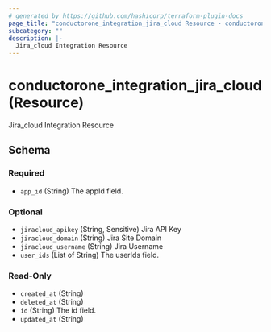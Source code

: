 ```yaml
---
# generated by https://github.com/hashicorp/terraform-plugin-docs
page_title: "conductorone_integration_jira_cloud Resource - conductorone"
subcategory: ""
description: |-
  Jira_cloud Integration Resource
---
```


# conductorone_integration_jira_cloud (Resource)

Jira_cloud Integration Resource



<!-- schema generated by tfplugindocs -->
## Schema

### Required

- `app_id` (String) The appId field.

### Optional

- `jiracloud_apikey` (String, Sensitive) Jira API Key
- `jiracloud_domain` (String) Jira Site Domain
- `jiracloud_username` (String) Jira Username
- `user_ids` (List of String) The userIds field.

### Read-Only

- `created_at` (String)
- `deleted_at` (String)
- `id` (String) The id field.
- `updated_at` (String)
